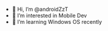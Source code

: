 - 👋 Hi, I’m @androidZzT
- 👀 I’m interested in Mobile Dev
- 🌱 I’m learning Windows OS recently

<!---
androidZzT/androidZzT is a ✨ special ✨ repository because its `README.md` (this file) appears on your GitHub profile.
You can click the Preview link to take a look at your changes.
--->
